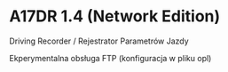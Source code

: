 # A17DR 1.4 (Network Edition)
 Driving Recorder / Rejestrator Parametrów Jazdy

Ekperymentalna obsługa FTP (konfiguracja w pliku opl)
